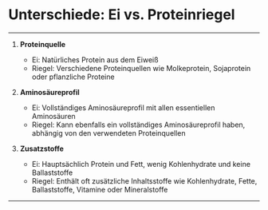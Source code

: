 # Unterschiede: Ei vs. Proteinriegel

---

1. **Proteinquelle**
   - Ei: Natürliches Protein aus dem Eiweiß
   - Riegel: Verschiedene Proteinquellen wie Molkeprotein, Sojaprotein oder pflanzliche Proteine

2. **Aminosäureprofil**
   - Ei: Vollständiges Aminosäureprofil mit allen essentiellen Aminosäuren
   - Riegel: Kann ebenfalls ein vollständiges Aminosäureprofil haben, abhängig von den verwendeten Proteinquellen

3. **Zusatzstoffe**
   - Ei: Hauptsächlich Protein und Fett, wenig Kohlenhydrate und keine Ballaststoffe
   - Riegel: Enthält oft zusätzliche Inhaltsstoffe wie Kohlenhydrate, Fette, Ballaststoffe, Vitamine oder Mineralstoffe

---
